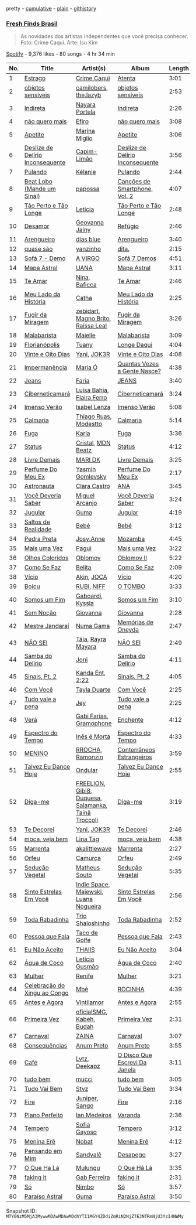 pretty - [cumulative](/playlists/cumulative/37i9dQZF1DX5R53BjnKBjk.md) - [plain](/playlists/plain/37i9dQZF1DX5R53BjnKBjk) - [githistory](https://github.githistory.xyz/mackorone/spotify-playlist-archive/blob/main/playlists/plain/37i9dQZF1DX5R53BjnKBjk)

### [Fresh Finds Brasil](https://open.spotify.com/playlist/37i9dQZF1DX5R53BjnKBjk)

> As novidades dos artistas independentes que você precisa conhecer\. Foto: Crime Caqui\. Arte: Isu Kim

[Spotify](https://open.spotify.com/user/spotify) - 9,376 likes - 80 songs - 4 hr 34 min

| No. | Title | Artist(s) | Album | Length |
|---|---|---|---|---|
| 1 | [Estrago](https://open.spotify.com/track/6AFM8iycKKMnOxqh6JrJ1C) | [Crime Caqui](https://open.spotify.com/artist/4WddE3seM79T6fOoIk6fwo) | [Atenta](https://open.spotify.com/album/1SdXaCPYYjBg2ssFKoQfVw) | 3:01 |
| 2 | [objetos sensíveis](https://open.spotify.com/track/4qbdMHoYoyc6N0fBB3wXim) | [camilobers](https://open.spotify.com/artist/7LY9xAlnzpYcuXNvmFQuXO), [the.lazyb](https://open.spotify.com/artist/4KtU6swIBacJ3KHFMJliOD) | [objetos sensíveis](https://open.spotify.com/album/5UODkKaAqXRsU6icUCpL36) | 2:53 |
| 3 | [Indireta](https://open.spotify.com/track/7Fz357zrN9hTOPIEMPMuLl) | [Nayara Portela](https://open.spotify.com/artist/0XhHhrnYQo3bxmToYx5osT) | [Indireta](https://open.spotify.com/album/4MiV3izcJfRtjeSB6qO7eF) | 2:26 |
| 4 | [não quero mais](https://open.spotify.com/track/7xNzeLQ99dEHlVCc8HlZWH) | [Éfiro](https://open.spotify.com/artist/125xksJYdjAqKWY1AJN9I8) | [não quero mais](https://open.spotify.com/album/2V3LOIrrupnAe7GWofTlAV) | 3:08 |
| 5 | [Apetite](https://open.spotify.com/track/5ahZdgNIccEiKU1wmUJT45) | [Marina Miglio](https://open.spotify.com/artist/5OS4BFYXloJYiNnyqYK6bH) | [Apetite](https://open.spotify.com/album/7En7KqiCwS09bCfvBaPwMG) | 3:06 |
| 6 | [Deslize de Delírio Inconsequente](https://open.spotify.com/track/7afauHi7fLtMLLqLVTzg5J) | [Capim\-Limão](https://open.spotify.com/artist/162x0BO4JNjBHr5qJXaD5P) | [Deslize de Delírio Inconsequente](https://open.spotify.com/album/2CJXL6hmyqNaS3ogixCUY1) | 3:56 |
| 7 | [Pulando](https://open.spotify.com/track/4zEKANXr86uqH5tPyhGSnT) | [Kélanie](https://open.spotify.com/artist/6B62E3pQWPaGQsS8YWQl3c) | [Pulando](https://open.spotify.com/album/1Q6GcZEN6IU3l0j8b49CrN) | 2:44 |
| 8 | [Beat Lobo \(Mande um Sinal\)](https://open.spotify.com/track/4PnVS3vhthIwnPBZYmYcHD) | [papossa](https://open.spotify.com/artist/1bt9cpALCIOULyKbRwJns9) | [Canções de Smartphone, Vol\. 2](https://open.spotify.com/album/1FAfwo1ziArlfSKa0Gn6US) | 4:07 |
| 9 | [Tão Perto e Tão Longe](https://open.spotify.com/track/2qIAX1Ww0761lDie4kQe0A) | [Letícia](https://open.spotify.com/artist/609NBZ4p86Qj6PN8gdafcS) | [Tão Perto e Tão Longe](https://open.spotify.com/album/7ARx511vO11RKrsvwjFA2O) | 2:48 |
| 10 | [Desamor](https://open.spotify.com/track/0ALH6Nj9I5t3DkYTvg0And) | [Geovanna Jainy](https://open.spotify.com/artist/0N8j1fdrTFzTCyzP4bGbSj) | [Refúgio](https://open.spotify.com/album/3nP5WWMB5Wgx4lX752C1dC) | 2:46 |
| 11 | [Arengueiro](https://open.spotify.com/track/1eqCDSXJWFfJubteuPmBoa) | [dias blue](https://open.spotify.com/artist/6PwQl6FYCZ6vIiMCOu1rxu) | [Arengueiro](https://open.spotify.com/album/4ssl923wnEWMnOyQg8FCeT) | 3:40 |
| 12 | [quase são](https://open.spotify.com/track/1Ly9OIXDO3mgrNFhPTkigp) | [yanzinho](https://open.spotify.com/artist/6GekoHmWbOgJyIbw4hUszT) | [dita.](https://open.spotify.com/album/7vFI2GsrK80S4BZwlxhDYx) | 2:15 |
| 13 | [Sofá 7 \- Demo](https://open.spotify.com/track/5jaRGv0vkI2lgfsHVhW4eM) | [A VIRGO](https://open.spotify.com/artist/70ZpXCpXVlf7XIbNJc3xBI) | [Sofá 7 Demos](https://open.spotify.com/album/0T4a8723JiAA5rTpUaSQxq) | 4:51 |
| 14 | [Mapa Astral](https://open.spotify.com/track/7CMPeU97yRDHEQnDyATy5D) | [UANA](https://open.spotify.com/artist/2fHwMQjss3D6RfkPN0ZkwO) | [Mapa Astral](https://open.spotify.com/album/6F9Vw1LNSEkcujVzr87Kbj) | 3:11 |
| 15 | [Te Amar](https://open.spotify.com/track/4yL8VzD2WK9Sicx039ezs7) | [Nina](https://open.spotify.com/artist/7fA6EAOeE7G5HmvBgbwND5), [Baficca](https://open.spotify.com/artist/7BdWbqGoRpwwmp2GQCMz4C) | [Te Amar](https://open.spotify.com/album/6bQnUgwX47nRxeP8Vzkj26) | 2:46 |
| 16 | [Meu Lado da História](https://open.spotify.com/track/5kFyrAvheuFhikFnt94ZJX) | [Catha](https://open.spotify.com/artist/0ltaoYyGomMweUTHbdyFB6) | [Meu Lado da História](https://open.spotify.com/album/5YH8uZvTacXAtFXCH3RjKM) | 2:25 |
| 17 | [Fugir da Miragem](https://open.spotify.com/track/1pwYWr1LQ1D3l5Y9Xmgy3I) | [zebidart](https://open.spotify.com/artist/6MXfdmayzycpV03KZAfBBw), [Magno Brito](https://open.spotify.com/artist/6PBnyjnpLiQIhicjCOV8dX), [Raíssa Leal](https://open.spotify.com/artist/72ig3Ygi4pm50DjZXJm0tY) | [Fugir da Miragem](https://open.spotify.com/album/12V2fGjtCL440oPef3NBDv) | 3:26 |
| 18 | [Malabarista](https://open.spotify.com/track/7cH1U8FPUWq3rkzGq8VNUd) | [Maielle](https://open.spotify.com/artist/2vGvYgHGWdoDDdtplJlMjX) | [Malabarista](https://open.spotify.com/album/3efz12f7JTuibc2AcSeErf) | 3:09 |
| 19 | [Florianópolis](https://open.spotify.com/track/4cyzdFwju6h0gXmxSDb2gk) | [Tuany](https://open.spotify.com/artist/2Duysb9mqQW8ds4D0F6Knb) | [Longe Daqui](https://open.spotify.com/album/4TMd5W0fAfdYAwWB4lEHqi) | 4:04 |
| 20 | [Vinte e Oito Dias](https://open.spotify.com/track/2CIHeEt9jP0Qd2XIMINGdd) | [Yani](https://open.spotify.com/artist/52uc9JDit4hH4BO8ycoQFF), [JOK3R](https://open.spotify.com/artist/2YvHMMn0rYDvE3rs6dqzhq) | [Vinte e Oito Dias](https://open.spotify.com/album/3oDWNLU7Onr7Qx59ZLsWM2) | 4:08 |
| 21 | [Impermanência](https://open.spotify.com/track/4OPNAQW0lPQNqcd8DQBfOL) | [Maria Ó](https://open.spotify.com/artist/5m4ExqaQ9Z2JMzgzKZVSgc) | [Quantas Vezes a Gente Nasce?](https://open.spotify.com/album/1fuKrMfIn0bVrTyMZHPr3D) | 4:38 |
| 22 | [Jeans](https://open.spotify.com/track/1zsBY8Emjx26JITLCYYdvM) | [Faria](https://open.spotify.com/artist/4zfzBqS0U8lWOTPOdYlUhC) | [JEANS](https://open.spotify.com/album/6q3WFg7vBmD1S72mS7p9US) | 3:40 |
| 23 | [Ciberneticamará](https://open.spotify.com/track/6w4wyRmLicvlRDG9ooxjB5) | [Luísa Bahia](https://open.spotify.com/artist/0cCiJNLI7Fe1aqYIP3FuYb), [Flaira Ferro](https://open.spotify.com/artist/3gmFXyR7bHc8wQW3y6c2UI) | [Ciberneticamará](https://open.spotify.com/album/3lWH340RTmPGs5qU2agBCC) | 3:24 |
| 24 | [Imenso Verão](https://open.spotify.com/track/0QdxNLZ1tmwC74Ye3JoOwo) | [Isabel Lenza](https://open.spotify.com/artist/4wx7m9Don9e1xVi6Ao0OHs) | [Imenso Verão](https://open.spotify.com/album/0qYsVy99UyyBBLEHxSz8N9) | 5:08 |
| 25 | [Calmaria](https://open.spotify.com/track/2H10zYHvlmnW3qJYZAL5x5) | [Thiago Ruas](https://open.spotify.com/artist/1reHkoisTePfQQ3kgtEOXJ), [Modestto](https://open.spotify.com/artist/4foTKCq94d6Krz1soMJgGd) | [Calmaria](https://open.spotify.com/album/1nM4vUHD1T5IVaVKbu7dep) | 5:14 |
| 26 | [Fuga](https://open.spotify.com/track/2fsUMYtYOVfZbTqMw0bpOC) | [Karla](https://open.spotify.com/artist/3aM66YTgWf67QaT8HVg3ck) | [Fuga](https://open.spotify.com/album/5DWzUkiahHCRG1X1GsWNA1) | 3:36 |
| 27 | [Status](https://open.spotify.com/track/7nvDaB3WP5Y6vFCbVkwkEM) | [Cristal](https://open.spotify.com/artist/6i4nbGTS2gSP0e6emkTqdX), [MDN Beatz](https://open.spotify.com/artist/6EaIRN2UvHGu9EdeBvfPo1) | [Status](https://open.spotify.com/album/2ftGO0p03UZNT4jwYwhG2T) | 4:12 |
| 28 | [Livre Demais](https://open.spotify.com/track/1pSno5Vgb2OxrLrKj2mzdW) | [MARI DK](https://open.spotify.com/artist/7DOnSkR7q0ollBBQp6yzs5) | [Livre Demais](https://open.spotify.com/album/5qAEvQ49A6y6EmctXgKr0B) | 3:25 |
| 29 | [Perfume Do Meu Ex](https://open.spotify.com/track/5BfCUFvuUJKc7gGtOGTxdi) | [Yasmin Gomlevsky](https://open.spotify.com/artist/4X1EvqIQvKsc2v6jstmV6A) | [Perfume Do Meu Ex](https://open.spotify.com/album/7lGwGVvB6s8jOy5UFwhxBD) | 2:17 |
| 30 | [Astronauta](https://open.spotify.com/track/2MLDDgTCtToJlRw7ucDvuD) | [Clara Castro](https://open.spotify.com/artist/328HvJJoTrRr4AwtJtlChp) | [ANA](https://open.spotify.com/album/4AuL6DddRMGe7NTdzqoU1e) | 3:45 |
| 31 | [Você Deveria Saber](https://open.spotify.com/track/6bt69Qzr4sj6kPNH3oMQFe) | [Miguel Arcanjo](https://open.spotify.com/artist/5pEeF9Rqc5QgLrVYeSR8MS) | [Você Deveria Saber](https://open.spotify.com/album/41s7qY4qhz77MgprH4wYJ5) | 3:24 |
| 32 | [Jugular](https://open.spotify.com/track/6qS637G3oCuG08pPKr37sb) | [Guma](https://open.spotify.com/artist/0ZzAWoYMZEgOwz3jz4LbQF) | [Jugular](https://open.spotify.com/album/6TMwFsEmP5ZppKaAWkXnmL) | 4:19 |
| 33 | [Saltos de Realidade](https://open.spotify.com/track/2AXZSybVqhbRbRuI7aGO19) | [Bebé](https://open.spotify.com/artist/3u7JauDo3fDN6HBNtRTAFu) | [Bebé](https://open.spotify.com/album/6JAI4RgT7MCp8tEoKTwmKB) | 3:12 |
| 34 | [Pedra Preta](https://open.spotify.com/track/53AjZ7qqYQerJHxuPyZyOq) | [Josy.Anne](https://open.spotify.com/artist/5rdOdB9NEcJP2azuJI8cNH) | [Mozamba](https://open.spotify.com/album/1Bowmic2a700xN2Np4T3hS) | 4:45 |
| 35 | [Mais uma Vez](https://open.spotify.com/track/1Tdiy0Gq9FfzdlhMR0B7zk) | [Pagui](https://open.spotify.com/artist/7bSkVdJAG3faHcw3lnBK7y) | [Mais uma Vez](https://open.spotify.com/album/7fpqWKQ8b4sDfhJ6rBBMFj) | 3:22 |
| 36 | [Olhos Coloridos](https://open.spotify.com/track/16uWITf1BYQrxq9579qi5n) | [Oblomov](https://open.spotify.com/artist/2EUaba83feGXNAGXAhERE7) | [Oblomov II](https://open.spotify.com/album/0F9fNWVNLnhNJSaCOjSEAs) | 5:22 |
| 37 | [Como Se Faz](https://open.spotify.com/track/5NmKfLVhK9sM8rCqXRcSs3) | [Belita](https://open.spotify.com/artist/2xlX2xlzRLg1y914U4acVR) | [Como Se Faz](https://open.spotify.com/album/5aVvaWcVo7uVqoRdEnhrw4) | 2:09 |
| 38 | [Vício](https://open.spotify.com/track/01qSQbvzNX5K5NoJ6Xhrjd) | [Akin](https://open.spotify.com/artist/1rHhyIAiFS59m0cjtVzusv), [JOCA](https://open.spotify.com/artist/45SdbfTDVazlg3Ehph9UlT) | [Vício](https://open.spotify.com/album/15o7kghlFD3WBZoHsJpQAx) | 4:20 |
| 39 | [Boicu](https://open.spotify.com/track/0JegejUhSjSnMoCqJvsMFB) | [RUBI](https://open.spotify.com/artist/3jQyny7wWlH02qT4sIypRG), [NIFF](https://open.spotify.com/artist/64sN4IAXWvjmd2Dsh5x0Wv) | [O TOMBO](https://open.spotify.com/album/2CJLGbOWZTpTSfR3XaS2VS) | 3:33 |
| 40 | [Somos um Fim](https://open.spotify.com/track/11oS5QyBFJT4u8QhEslrR3) | [Gaboardi](https://open.spotify.com/artist/6Gz6rPxHpaoaRdSgQvbj1r), [Kyssla](https://open.spotify.com/artist/21PfuPwFo3Qud4Eyg6nCoX) | [Somos um Fim](https://open.spotify.com/album/4rAKpsk1oiubQdtYZzGAE9) | 3:10 |
| 41 | [Sem Noção](https://open.spotify.com/track/7gKmkQ6duGD1k32MW9TgeA) | [Giovanna](https://open.spotify.com/artist/4osnH08CXtOVX57JrBDePA) | [Giovanna](https://open.spotify.com/album/0j047tgn9GKLgqf5NjTkHZ) | 2:28 |
| 42 | [Mestre Jandaraí](https://open.spotify.com/track/4nO4BI5Z4V38AaLxPSAALf) | [Numa Gama](https://open.spotify.com/artist/3ysogI5DJYxHA5oU5Rjkjh) | [Memórias de Oneyda](https://open.spotify.com/album/3pCYN8unhawhhsRFOVqmiA) | 2:47 |
| 43 | [NÃO SEI](https://open.spotify.com/track/5OyKA7CtZRWqs2LQm5NB5R) | [Táia](https://open.spotify.com/artist/1tbwLUZohS2CJkoZuMHQJi), [Rayra Mayara](https://open.spotify.com/artist/2JxBztEP6d5277y39owSBb) | [NÃO SEI](https://open.spotify.com/album/5gBPcIHlgdgOzo8WGXv2lS) | 2:49 |
| 44 | [Samba do Delírio](https://open.spotify.com/track/5H81SifZB6ypcyjIh7L3Uj) | [Joni](https://open.spotify.com/artist/6nZ4pcLtZYblB2ZwD7qvwe) | [Samba do Delírio](https://open.spotify.com/album/2TmbxV3EgXJXqB4T5XDUOS) | 4:11 |
| 45 | [Sinais, Pt\. 2](https://open.spotify.com/track/4KvOzCwHSLdzyl9MxlFiVv) | [Kanda Ent](https://open.spotify.com/artist/64cxiqdS6yO0t11U99Lpze), [2:22](https://open.spotify.com/artist/4f8nHS4E6JwdMsn0YJSjU4) | [Sinais, Pt\. 2](https://open.spotify.com/album/0kqkt2wT6FHCZqs3nZ8Lol) | 4:05 |
| 46 | [Com Você](https://open.spotify.com/track/1q4tX8F4m7D0LoaAr4woSv) | [Tayla Duarte](https://open.spotify.com/artist/3Uw5WlCi6laD8Wn9CBc3lY) | [Com Você](https://open.spotify.com/album/3F7FW2LB4qer0U8EwrVtVU) | 2:25 |
| 47 | [Tudo vale a pena](https://open.spotify.com/track/20Ol2Wfg3g6XGVnw4C0D8C) | [Jey](https://open.spotify.com/artist/6dS9sxlp4vf34zzi6TtQ8C) | [Tudo vale a pena](https://open.spotify.com/album/65h69IuhRe8D8E786BrfgZ) | 2:25 |
| 48 | [Verá](https://open.spotify.com/track/5319dvKuNaay3efQn794i0) | [Gabi Farias](https://open.spotify.com/artist/3GxaLhs7QePUYh49a8TYrM), [Gramophone](https://open.spotify.com/artist/5rnC9EuUqZC8Mbkg2uiLKu) | [Enchente](https://open.spotify.com/album/5YvudFtZ5FcMEL3hpVCsrY) | 4:12 |
| 49 | [Espectro do Tempo](https://open.spotify.com/track/2ro19IYp4o8PIhNmpZzSxO) | [Inês é Morta](https://open.spotify.com/artist/1Rwzjpa4kxQeapTZ8snYdG) | [Espectro do Tempo](https://open.spotify.com/album/7e2qIwqu2BubJgoskGFQ7S) | 4:33 |
| 50 | [MENINO](https://open.spotify.com/track/5WYr2jBHdaHYGqiX77CMxM) | [RROCHA](https://open.spotify.com/artist/6Dtjq6vMmraShujDGCgbya), [Ramonzin](https://open.spotify.com/artist/46cY4jGxAkRuMxXhtMue8Q) | [Conterrâneos Estrangeiros](https://open.spotify.com/album/6aXcddKHHP4dcie5R6UPgg) | 3:59 |
| 51 | [Talvez Eu Dance Hoje](https://open.spotify.com/track/4tvYrQV9kBQiUCBkRXUIF3) | [Ondular](https://open.spotify.com/artist/7poNjn7hnhZ6XywHN5mePp) | [Talvez Eu Dance Hoje](https://open.spotify.com/album/1HwkXpLnBvZ5Cj9pnkMimr) | 2:55 |
| 52 | [Diga\-me](https://open.spotify.com/track/1NuJEGUFkcygXNjcSMcbdP) | [FREELION](https://open.spotify.com/artist/1Tgb6BnlFB54h9697xbHEX), [Gibi8](https://open.spotify.com/artist/0PzUD5dHBctrkQopnjcHMO), [Duquesa](https://open.spotify.com/artist/1JlC6XG7lkwT6GzgQB9xOx), [Salamanka](https://open.spotify.com/artist/0TpzpzpahCAoko5pXwQAYA), [Tainã Troccoli](https://open.spotify.com/artist/41AuzbTV7cdahoooXbRlRc) | [Diga\-me](https://open.spotify.com/album/6NrL8zeO6CKcwdFnC2ooS0) | 3:19 |
| 53 | [Te Decorei](https://open.spotify.com/track/0mC2afYA8l4T2aDX90WOhe) | [Yani](https://open.spotify.com/artist/52uc9JDit4hH4BO8ycoQFF), [JOK3R](https://open.spotify.com/artist/2YvHMMn0rYDvE3rs6dqzhq) | [Te Decorei](https://open.spotify.com/album/5M0hr8TN3mFgzXmELh4fWr) | 2:46 |
| 54 | [moça, veja bem](https://open.spotify.com/track/114lB3tT536isbSrvU9h94) | [Lina Tag](https://open.spotify.com/artist/66HUKh6DzYSoenHozBYCZO) | [moça, veja bem](https://open.spotify.com/album/22lanaZBTPz6Ya0rZQZIjZ) | 4:38 |
| 55 | [Marrenta](https://open.spotify.com/track/2Rflw1U6ZBhde5rDTocieI) | [akalittlewave](https://open.spotify.com/artist/0ZhRsq5vbyZZGB8ChHRl3G) | [Marrenta](https://open.spotify.com/album/7KgGkfe9UYyWQw2KRCl3kl) | 2:27 |
| 56 | [Orfeu](https://open.spotify.com/track/6e7WdQ8m93gu91m4Qrt9rl) | [Camurça](https://open.spotify.com/artist/403tGQ47rMxSshoKZCmTck) | [Orfeu](https://open.spotify.com/album/2FWeHrVr8JHKxi8Q8XJtR5) | 2:49 |
| 57 | [Sedução Vegetal](https://open.spotify.com/track/31QqEJdMXREfM9LiiiXjzO) | [Matheus Souto](https://open.spotify.com/artist/0FW6guSeedXBXOd8AK63Xp) | [Sedução Vegetal](https://open.spotify.com/album/5FwyfOFjaVL5jrpU5wVyeh) | 5:35 |
| 58 | [Sinto Estrelas Em Você](https://open.spotify.com/track/7Mo2CbjQf10IbKABBtwo4f) | [Indie Space](https://open.spotify.com/artist/0W1Rb8JlinMAExLtluwWxr), [Majewski](https://open.spotify.com/artist/7rddKaBLeToWjektrVnUCm), [Luana Nogueira](https://open.spotify.com/artist/14yE0zCPijGLzggeKOMawo) | [Sinto Estrelas Em Você](https://open.spotify.com/album/1R4ooaw0K2tErUROdmmSVS) | 2:56 |
| 59 | [Toda Rabadinha](https://open.spotify.com/track/0F6IvU6dxaEf8Z9PSVljSl) | [Trio Shaloshinho](https://open.spotify.com/artist/3BWciZxTZvZG6pWpoVFwU3) | [Toda Rabadinha](https://open.spotify.com/album/3g7UnIxeGOJr0PGkRuhXRb) | 2:52 |
| 60 | [Pessoa que Fala](https://open.spotify.com/track/47r0MpvXwNIHjYR8JYFKYR) | [Taco de Golfe](https://open.spotify.com/artist/6holqe1VBHmQuaubxSSSNB) | [Pessoa que Fala](https://open.spotify.com/album/4wWPEZIoIena0F5xkAUQTc) | 2:43 |
| 61 | [Eu Não Aceito](https://open.spotify.com/track/0QvNN1G5Vi7DFpLo0TZNoD) | [THAIIS](https://open.spotify.com/artist/6rk3l4BH83MMtX4snVTZM7) | [Eu Não Aceito](https://open.spotify.com/album/5zebXVQ8TXmCJbD7ntaYcg) | 3:04 |
| 62 | [Água de Coco](https://open.spotify.com/track/2d54xbByYlXbb7lwt0CM9W) | [Letícia Gusmão](https://open.spotify.com/artist/4x0oeQactOdKWWoX9YcPOi) | [Água de Coco](https://open.spotify.com/album/6Eqo1wVbjVkjstkxrSc7H9) | 2:40 |
| 63 | [Mulher](https://open.spotify.com/track/46uBprY5NXWwAt1A2N88VI) | [Renife](https://open.spotify.com/artist/4TFGb89oFmLWuW5nRqJPOG) | [Mulher](https://open.spotify.com/album/4maHeiiGiCaiJ19zytMbaB) | 3:21 |
| 64 | [Celebração do Xingu ao Congo](https://open.spotify.com/track/2o96Fy3tpJkB9OWl2Yl77r) | [Mbé](https://open.spotify.com/artist/4BX83dK6A0IGZuCbnLfNv2) | [ROCINHA](https://open.spotify.com/album/4OvfJwaPFkTOnHJyXoZj8c) | 4:39 |
| 65 | [Antes e Agora](https://open.spotify.com/track/0ixvkDEjhg6Qgxnm5vx1pk) | [Vintilamor](https://open.spotify.com/artist/7b063540QilA3bvw6qehet) | [Antes e Agora](https://open.spotify.com/album/2Db82NFqE0UYpFajdRUwEi) | 2:55 |
| 66 | [Primeira Vez](https://open.spotify.com/track/01Uh9tBWPJ0F465n7gtLGM) | [oficialSMG](https://open.spotify.com/artist/0nJEfV65kEkgTJwdHvXXAO), [Kabeh](https://open.spotify.com/artist/4erceoOpkoxOHXYZinmrX8), [Budah](https://open.spotify.com/artist/08zSkHjCY3ypH4gdBVHWgO) | [Primeira Vez](https://open.spotify.com/album/0cQq1yahjFAustqCUNOq94) | 2:31 |
| 67 | [Carnaval](https://open.spotify.com/track/1c7HUxuSqQLOm5T5bK2fB8) | [ZAINA](https://open.spotify.com/artist/6jJhhdjcxwEekmGV2cBvOW) | [Carnaval](https://open.spotify.com/album/5dbVY5NJpmtcIV4CeBlqgN) | 3:07 |
| 68 | [Consequências](https://open.spotify.com/track/6KUbYGwejSwepQzD4yZ4vJ) | [Anum Preto](https://open.spotify.com/artist/01zIROcqWjGFgVJxYGxq9O) | [Anum Preto](https://open.spotify.com/album/4EXJxigpLtRwP5IIVSuK5M) | 3:55 |
| 69 | [Café](https://open.spotify.com/track/3eXEO5e0GsKElU5etvbhIk) | [Lvtz](https://open.spotify.com/artist/1Y8F4Is3wceZwvWmlq9juL), [Deekapz](https://open.spotify.com/artist/7nsXkCzq2603Kc9SrJx1q0) | [O Disco Que Escrevi Da Janela](https://open.spotify.com/album/3gZQC1bcCd5hFMYFmKpOad) | 3:11 |
| 70 | [tudo bem](https://open.spotify.com/track/5QieXWNPH4lFVboZceTMKi) | [mucci](https://open.spotify.com/artist/5nJNGHuoGiqFF4YBf9dVU0) | [tudo bem](https://open.spotify.com/album/7DjX1RWcZ291PqE4nL70ER) | 3:05 |
| 71 | [Tudo Vai Bem](https://open.spotify.com/track/0Ux6ns0ofCgj2Pw6kEwKqd) | [Stvz](https://open.spotify.com/artist/7HzEixhvOdpNHS5a0Hwiyu) | [Tudo Vai Bem](https://open.spotify.com/album/0nXl05xPz5CU3kUGdbiftb) | 3:34 |
| 72 | [Fire](https://open.spotify.com/track/2H4uSHGHRwmye5AAsycdOv) | [Juniper](https://open.spotify.com/artist/3h55d9cBydMk3jlDfMu1rN), [Sango](https://open.spotify.com/artist/7e3FtKBIPLrIVm8g1FJMVg) | [Fire](https://open.spotify.com/album/4rbFqaLd2gRytJuQU2zVjT) | 2:16 |
| 73 | [Plano Perfeito](https://open.spotify.com/track/6M85C6Rbmuftj2S3wyndQS) | [Ian Medeiros](https://open.spotify.com/artist/6NTsJGOS7l7yWJh5IOSn94) | [Varanda](https://open.spotify.com/album/16vCNvwG9Rj4dC8N8rRokI) | 2:36 |
| 74 | [Tempero](https://open.spotify.com/track/0vNbioi4jKWXBgLKbKvL0I) | [Sofia Gayoso](https://open.spotify.com/artist/1z52rWwye0jbrcEsSXKGJG) | [Tempero](https://open.spotify.com/album/0DHNsUcFFnOd9Zz12mSNNZ) | 3:12 |
| 75 | [Menina Erê](https://open.spotify.com/track/2XSwUili6c6hRKkGaq541V) | [Nobat](https://open.spotify.com/artist/1xAXVaLirdVzOJvXamSIMK) | [Menina Erê](https://open.spotify.com/album/2Pl5B2KkwSPn6yyYkFfPaN) | 4:12 |
| 76 | [Pensando em Mim](https://open.spotify.com/track/1uEwqigJMPy6jwdoO9n2Xd) | [Sandyalê](https://open.spotify.com/artist/0S2198EHOgRJ1k1A8pnp3v) | [Desapego](https://open.spotify.com/album/1SkhJ5w2ZTxXXC37NIMgJU) | 3:27 |
| 77 | [O Que Ha La](https://open.spotify.com/track/7nrsy3Mlq8sF8ROJ4PajWx) | [Mulungu](https://open.spotify.com/artist/09e6CSFEi3geEtxuFmri3y) | [O Que Há Lá](https://open.spotify.com/album/01jZA3S7AUVAxgf5px1XdX) | 3:35 |
| 78 | [faking it](https://open.spotify.com/track/4Kk5FikZ0xNUhXm3s5MTZH) | [Gab Ferreira](https://open.spotify.com/artist/70DRYhcYN1cmMFUjDLf9FU) | [faking it](https://open.spotify.com/album/6jrsAhgiUnsXTVxYeHpSLN) | 2:31 |
| 79 | [Só](https://open.spotify.com/track/5MKIqbqP3yJCxWuuNDDMFk) | [Nimbo](https://open.spotify.com/artist/2nVPE2VTrjr1GjS060i7tI) | [Só](https://open.spotify.com/album/5bI4PD3mQ7LBecBfxP7Qnk) | 3:57 |
| 80 | [Paraíso Astral](https://open.spotify.com/track/04dKPoNUfNnAQldSvWFei0) | [Guma](https://open.spotify.com/artist/0ZzAWoYMZEgOwz3jz4LbQF) | [Paraíso Astral](https://open.spotify.com/album/5MFfEqDIkfHMYVE7H5gTFv) | 3:50 |

Snapshot ID: `MTY0NzM5MjA3MywwMDAwMDAwMDdhYTI1MGY4ZDdiZmRiN2NjZTE3NTRmNjU3YzI4NWMy`